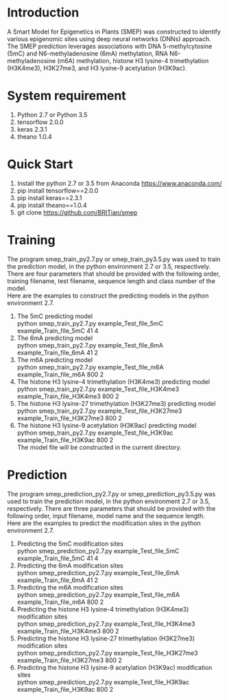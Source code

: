 Introduction
====
A Smart Model for Epigenetics in Plants (SMEP) was constructed to identify various epigenomic sites using deep neural networks (DNNs) approach. The SMEP prediction leverages associations with DNA 5-methylcytosine (5mC) and N6-methyladenosine (6mA) methylation, RNA N6-methyladenosine (m6A) methylation, histone H3 lysine-4 trimethylation (H3K4me3), H3K27me3, and H3 lysine-9 acetylation (H3K9ac). 

System requirement
=====
1. Python 2.7 or Python 3.5
2. tensorflow 2.0.0
3. keras 2.3.1
4. theano 1.0.4

Quick Start
====
1. Install the python 2.7 or 3.5 from Anaconda https://www.anaconda.com/
2. pip install tensorflow==2.0.0
3. pip install keras==2.3.1
4. pip install theano==1.0.4
5. git clone https://github.com/BRITian/smep

Training
====

The program smep_train_py2.7.py or smep_train_py3.5.py was used to train the prediction model, in the python environment 2.7 or 3.5, respectively. There are four parameters that should be provided with the following order, training filename, test filename, sequence length and class number of the model.  
Here are the examples to construct the predicting models in the python environment 2.7.  
1.	The 5mC predicting model  
python smep_train_py2.7.py example_Test_file_5mC example_Train_file_5mC 41 4  
2.	The 6mA predicting model  
python smep_train_py2.7.py example_Test_file_6mA example_Train_file_6mA 41 2  
3.	The m6A predicting model  
python smep_train_py2.7.py example_Test_file_m6A example_Train_file_m6A 800 2  
4.	The histone H3 lysine-4 trimethylation (H3K4me3) predicting model  
python smep_train_py2.7.py example_Test_file_H3K4me3 example_Train_file_H3K4me3 800 2  
5.	The histone H3 lysine-27 trimethylation (H3K27me3) predicting model  
python smep_train_py2.7.py example_Test_file_H3K27me3 example_Train_file_H3K27me3 800 2  
6.	The histone H3 lysine-9 acetylation (H3K9ac) predicting model  
python smep_train_py2.7.py example_Test_file_H3K9ac example_Train_file_H3K9ac 800 2  
	The model file will be constructed in the current directory.  

Prediction
====
The program smep_prediction_py2.7.py or smep_prediction_py3.5.py was used to train the prediction model, in the python environment 2.7 or 3.5, respectively. There are three parameters that should be provided with the following order, input filename, model name and the sequence length.  
Here are the examples to predict the modification sites in the python environment 2.7.  
1.	Predicting the 5mC modification sites  
python smep_prediction_py2.7.py example_Test_file_5mC example_Train_file_5mC 41 4  
2.	Predicting the 6mA modification sites  
python smep_prediction_py2.7.py example_Test_file_6mA example_Train_file_6mA 41 2  
3.	Predicting the m6A modification sites  
python smep_prediction_py2.7.py example_Test_file_m6A example_Train_file_m6A 800 2  
4.	Predicting the histone H3 lysine-4 trimethylation (H3K4me3) modification sites  
python smep_prediction_py2.7.py example_Test_file_H3K4me3 example_Train_file_H3K4me3 800 2  
5.	Predicting the histone H3 lysine-27 trimethylation (H3K27me3) modification sites  
python smep_prediction_py2.7.py example_Test_file_H3K27me3 example_Train_file_H3K27me3 800 2  
6.	Predicting the histone H3 lysine-9 acetylation (H3K9ac) modification sites  
python smep_prediction_py2.7.py example_Test_file_H3K9ac example_Train_file_H3K9ac 800 2  

